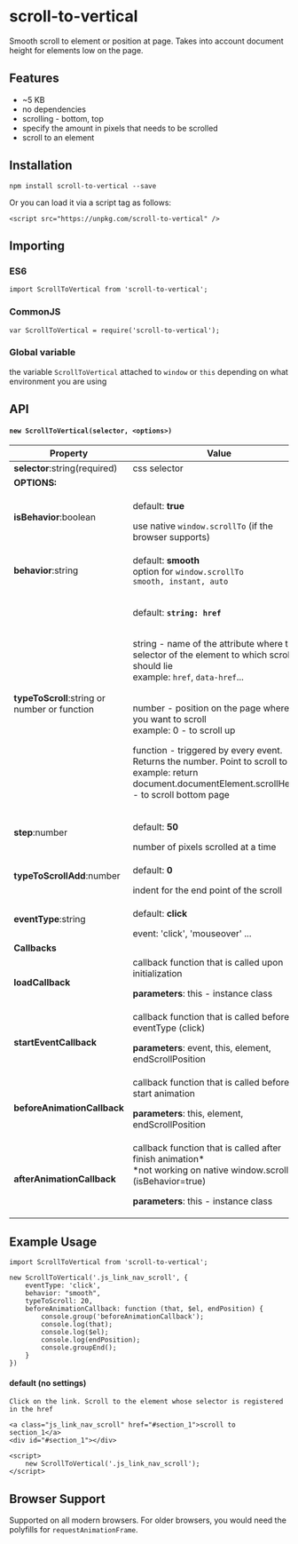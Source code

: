 # scroll-to-vertical

Smooth scroll to element or position at page. Takes into account document height for elements low on the page.
## Features
- ~5 KB
- no dependencies
- scrolling - bottom, top
- specify the amount in pixels that needs to be scrolled
- scroll to an element

## Installation
```
npm install scroll-to-vertical --save
```
Or you can load it via a script tag as follows:
```
<script src="https://unpkg.com/scroll-to-vertical" />
```

## Importing
### ES6
```
import ScrollToVertical from 'scroll-to-vertical';
```
### CommonJS
```
var ScrollToVertical = require('scroll-to-vertical');
```
### Global variable
the variable `ScrollToVertical` attached to `window` or `this` depending on what environment you are using

## API
#### `new ScrollToVertical(selector, <options>)`
|         Property       |                             Value                             |
| ---------------------- | ------------------------------------------------------------- |
| **selector**:string(required)  |  css selector  |
| **OPTIONS:**|    |
| **isBehavior**:boolean |  <p>default: **true**  </p>  use native `window.scrollTo` (if the browser supports)  |
| **behavior**:string |  <p>default: **smooth** <br /> option for `window.scrollTo` <br /> `smooth, instant, auto` |
| **typeToScroll**:string or number or function | <p>default: **`string: href`** </p> <br />  string - name of the attribute where the selector of the element to which scrolling should lie <br />  example: `href`, `data-href`... <br /> <br />  <p> number - position on the page where you want to scroll <br /> example: 0 - to scroll up  </p> <p> function - triggered by every event. Returns the number. Point to scroll to <br /> example: return document.documentElement.scrollHeight - to scroll bottom page </p> |
| **step**:number |   <p>default: <strong>50</strong></p>  number of pixels scrolled at a time  |
| **typeToScrollAdd**:number | <p>default: **0**</p> indent for the end point of the scroll   |
| **eventType**:string |  <p>default: **click**</p> event: 'click', 'mouseover' ...   |
| **Callbacks** |    |
| **loadCallback** | callback function that is called upon initialization <p>  **parameters**: this - instance class </p> |
| **startEventCallback** |  callback function that is called before eventType (click) <p> **parameters**: event, this, element, endScrollPosition </p>  |
| **beforeAnimationCallback** |   callback function that is called before start animation  <p> **parameters**: this, element, endScrollPosition </p>  |
| **afterAnimationCallback** |  callback function that is called after finish animation*  <br />  *not working on native window.scrollTo (isBehavior=true) <p> **parameters**: this - instance class  </p>  |

## Example Usage
``` 
import ScrollToVertical from 'scroll-to-vertical';

new ScrollToVertical('.js_link_nav_scroll', {
    eventType: 'click',
    behavior: "smooth",
    typeToScroll: 20,
    beforeAnimationCallback: function (that, $el, endPosition) {
        console.group('beforeAnimationCallback');
        console.log(that);
        console.log($el);
        console.log(endPosition);
        console.groupEnd();
    }
})
```
#### default (no settings)
```
Сlick on the link. Scroll to the element whose selector is registered in the href

<a class="js_link_nav_scroll" href="#section_1">scroll to section_1</a>
<div id="#section_1"></div>

<script>  
    new ScrollToVertical('.js_link_nav_scroll');
</script>
```
## Browser Support
Supported on all modern browsers. For older browsers, you would need the polyfills for `requestAnimationFrame`.
